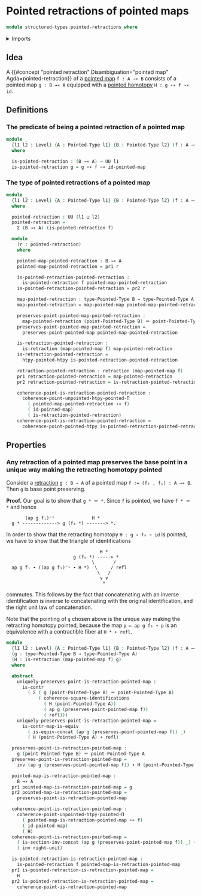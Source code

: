 # Pointed retractions of pointed maps

```agda
module structured-types.pointed-retractions where
```

<details><summary>Imports</summary>

```agda
open import foundation.action-on-identifications-functions
open import foundation.commuting-squares-of-identifications
open import foundation.dependent-pair-types
open import foundation.identity-types
open import foundation.universe-levels

open import foundation-core.contractible-maps
open import foundation-core.contractible-types
open import foundation-core.retractions

open import structured-types.pointed-homotopies
open import structured-types.pointed-maps
open import structured-types.pointed-types
```

</details>

## Idea

A
{{#concept "pointed retraction" Disambiguation="pointed map" Agda=pointed-retraction}}
of a [pointed map](structured-types.pointed-maps.md) `f : A →∗ B` consists of a
pointed map `g : B →∗ A` equipped with a
[pointed homotopy](structured-types.pointed-homotopies.md) `H : g ∘∗ f ~∗ id`.

## Definitions

### The predicate of being a pointed retraction of a pointed map

```agda
module _
  {l1 l2 : Level} {A : Pointed-Type l1} {B : Pointed-Type l2} (f : A →∗ B)
  where

  is-pointed-retraction : (B →∗ A) → UU l1
  is-pointed-retraction g = g ∘∗ f ~∗ id-pointed-map
```

### The type of pointed retractions of a pointed map

```agda
module _
  {l1 l2 : Level} {A : Pointed-Type l1} {B : Pointed-Type l2} (f : A →∗ B)
  where

  pointed-retraction : UU (l1 ⊔ l2)
  pointed-retraction =
    Σ (B →∗ A) (is-pointed-retraction f)

  module _
    (r : pointed-retraction)
    where

    pointed-map-pointed-retraction : B →∗ A
    pointed-map-pointed-retraction = pr1 r

    is-pointed-retraction-pointed-retraction :
      is-pointed-retraction f pointed-map-pointed-retraction
    is-pointed-retraction-pointed-retraction = pr2 r

    map-pointed-retraction : type-Pointed-Type B → type-Pointed-Type A
    map-pointed-retraction = map-pointed-map pointed-map-pointed-retraction

    preserves-point-pointed-map-pointed-retraction :
      map-pointed-retraction (point-Pointed-Type B) ＝ point-Pointed-Type A
    preserves-point-pointed-map-pointed-retraction =
      preserves-point-pointed-map pointed-map-pointed-retraction

    is-retraction-pointed-retraction :
      is-retraction (map-pointed-map f) map-pointed-retraction
    is-retraction-pointed-retraction =
      htpy-pointed-htpy is-pointed-retraction-pointed-retraction

    retraction-pointed-retraction : retraction (map-pointed-map f)
    pr1 retraction-pointed-retraction = map-pointed-retraction
    pr2 retraction-pointed-retraction = is-retraction-pointed-retraction

    coherence-point-is-retraction-pointed-retraction :
      coherence-point-unpointed-htpy-pointed-Π
        ( pointed-map-pointed-retraction ∘∗ f)
        ( id-pointed-map)
        ( is-retraction-pointed-retraction)
    coherence-point-is-retraction-pointed-retraction =
      coherence-point-pointed-htpy is-pointed-retraction-pointed-retraction
```

## Properties

### Any retraction of a pointed map preserves the base point in a unique way making the retracting homotopy pointed

Consider a [retraction](foundation-core.retractions.md) `g : B → A` of a pointed
map `f := (f₀ , f₁) : A →∗ B`. Then `g` is base point preserving.

**Proof.** Our goal is to show that `g * ＝ *`. Since `f` is pointed, we have
`f * ＝ *` and hence

```text
       (ap g f₁)⁻¹              H *
  g * -------------> g (f₀ *) -------> *.
```

In order to show that the retracting homotopy `H : g ∘ f₀ ~ id` is pointed, we
have to show that the triangle of identifications

```text
                                   H *
                         g (f₀ *) -----> *
                                \       /
  ap g f₁ ∙ ((ap g f₁)⁻¹ ∙ H *)  \     / refl
                                  \   /
                                   ∨ ∨
                                    *
```

commutes. This follows by the fact that concatenating with an inverse
identification is inverse to concatenating with the original identification, and
the right unit law of concatenation.

Note that the pointing of `g` chosen above is the unique way making the
retracting homotopy pointed, because the map `p ↦ ap g f₁ ∙ p` is an equivalence
with a contractible fiber at `H * ∙ refl`.

```agda
module _
  {l1 l2 : Level} {A : Pointed-Type l1} {B : Pointed-Type l2} (f : A →∗ B)
  (g : type-Pointed-Type B → type-Pointed-Type A)
  (H : is-retraction (map-pointed-map f) g)
  where

  abstract
    uniquely-preserves-point-is-retraction-pointed-map :
      is-contr
        ( Σ ( g (point-Pointed-Type B) ＝ point-Pointed-Type A)
            ( coherence-square-identifications
              ( H (point-Pointed-Type A))
              ( ap g (preserves-point-pointed-map f))
              ( refl)))
    uniquely-preserves-point-is-retraction-pointed-map =
      is-contr-map-is-equiv
        ( is-equiv-concat (ap g (preserves-point-pointed-map f)) _)
        ( H (point-Pointed-Type A) ∙ refl)

  preserves-point-is-retraction-pointed-map :
    g (point-Pointed-Type B) ＝ point-Pointed-Type A
  preserves-point-is-retraction-pointed-map =
    inv (ap g (preserves-point-pointed-map f)) ∙ H (point-Pointed-Type A)

  pointed-map-is-retraction-pointed-map :
    B →∗ A
  pr1 pointed-map-is-retraction-pointed-map = g
  pr2 pointed-map-is-retraction-pointed-map =
    preserves-point-is-retraction-pointed-map

  coherence-point-is-retraction-pointed-map :
    coherence-point-unpointed-htpy-pointed-Π
      ( pointed-map-is-retraction-pointed-map ∘∗ f)
      ( id-pointed-map)
      ( H)
  coherence-point-is-retraction-pointed-map =
    ( is-section-inv-concat (ap g (preserves-point-pointed-map f)) _) ∙
    ( inv right-unit)

  is-pointed-retraction-is-retraction-pointed-map :
    is-pointed-retraction f pointed-map-is-retraction-pointed-map
  pr1 is-pointed-retraction-is-retraction-pointed-map =
    H
  pr2 is-pointed-retraction-is-retraction-pointed-map =
    coherence-point-is-retraction-pointed-map
```
